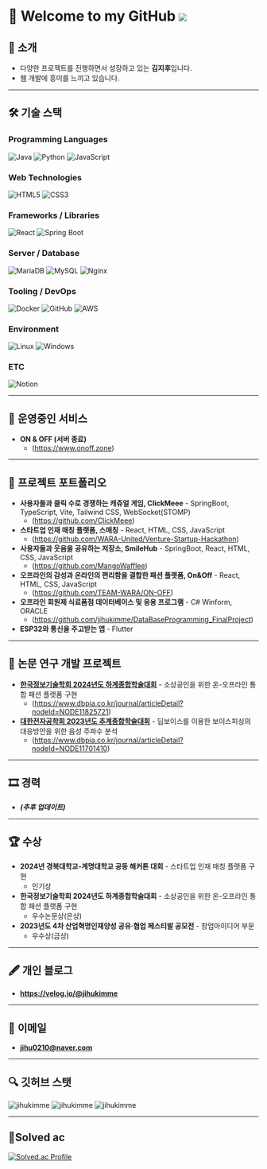 # 👋 Welcome to my GitHub ![](https://komarev.com/ghpvc/?username=jihukimme&label=Profile%20views&color=af4bf1&style=flat) 

## 📌 소개

- 다양한 프로젝트를 진행하면서 성장하고 있는 **김지후**입니다.
- 웹 개발에 흥미를 느끼고 있습니다.

---

## 🛠 기술 스택

### Programming Languages
![Java](https://img.shields.io/badge/java-007396?style=for-the-badge&logo=java&logoColor=white) 
![Python](https://img.shields.io/badge/python-3776AB?style=for-the-badge&logo=python&logoColor=white)
![JavaScript](https://img.shields.io/badge/javascript-F7DF1E?style=for-the-badge&logo=javascript&logoColor=black)

### Web Technologies
![HTML5](https://img.shields.io/badge/html5-E34F26?style=for-the-badge&logo=html5&logoColor=white)
![CSS3](https://img.shields.io/badge/css-1572B6?style=for-the-badge&logo=css3&logoColor=white)

### Frameworks / Libraries
![React](https://img.shields.io/badge/react-61DAFB?style=for-the-badge&logo=react&logoColor=black)
![Spring Boot](https://img.shields.io/badge/springboot-6DB33F?style=for-the-badge&logo=springboot&logoColor=white)

### Server / Database
![MariaDB](https://img.shields.io/badge/mariadb-47A248?style=for-the-badge&logo=mariadb&logoColor=white)
![MySQL](https://img.shields.io/badge/mysql-4479A1?style=for-the-badge&logo=mysql&logoColor=white)
![Nginx](https://img.shields.io/badge/nginx-009639?style=for-the-badge&logo=nginx&logoColor=white)

### Tooling / DevOps
![Docker](https://img.shields.io/badge/docker-2496ED?style=for-the-badge&logo=docker&logoColor=white)
![GitHub](https://img.shields.io/badge/github-181717?style=for-the-badge&logo=github&logoColor=white)
![AWS](https://img.shields.io/badge/aws-232F3E?style=for-the-badge&logo=amazonaws&logoColor=white)

### Environment
![Linux](https://img.shields.io/badge/linux-FCC624?style=for-the-badge&logo=linux&logoColor=black)
![Windows](https://img.shields.io/badge/windows-0078D6?style=for-the-badge&logo=windows&logoColor=white)

### ETC
![Notion](https://img.shields.io/badge/notion-000000?style=for-the-badge&logo=notion&logoColor=white)

---

## 🚀 운영중인 서비스

- **ON & OFF (서버 종료)**
  - (https://www.onoff.zone)

---

## 💼 프로젝트 포트폴리오

- **사용자들과 클릭 수로 경쟁하는 캐쥬얼 게임, ClickMeee** - SpringBoot, TypeScript, Vite, Tailwind CSS, WebSocket(STOMP)
  - (https://github.com/ClickMeee)
- **스타트업 인재 매칭 플랫폼, 스매칭** - React, HTML, CSS, JavaScript
  - (https://github.com/WARA-United/Venture-Startup-Hackathon)
- **사용자들과 웃음을 공유하는 저장소, SmileHub** - SpringBoot, React, HTML, CSS, JavaScript
  - (https://github.com/MangoWafflee)
- **오프라인의 감성과 온라인의 편리함을 결합한 패션 플랫폼, On&Off** - React, HTML, CSS, JavaScript
  - (https://github.com/TEAM-WARA/ON-OFF)
- **오프라인 회원제 식료품점 데이터베이스 및 응용 프로그램** - C# Winform, ORACLE
  - (https://github.com/jihukimme/DataBaseProgramming_FinalProject)
- **ESP32와 통신을 주고받는 앱** - Flutter

---

## 📜 논문 연구 개발 프로젝트

- **[한국정보기술학회 2024년도 하계종합학술대회](https://ki-it.or.kr/conference/2024)** - 소상공인을 위한 온-오프라인 통합 패션 플랫폼 구현  
  - (https://www.dbpia.co.kr/journal/articleDetail?nodeId=NODE11825721)
- **[대한전자공학회 2023년도 추계종합학술대회](https://conf.theieie.org/2023f/)** - 딥보이스를 이용한 보이스피싱의 대응방안을 위한 음성 주파수 분석  
  - (https://www.dbpia.co.kr/journal/articleDetail?nodeId=NODE11701410)
  
---

## 🎞 경력

- **_(추후 업데이트)_**

---

## 🏆 수상

- **2024년 경북대학교-계명대학교 공동 해커톤 대회** - 스타트업 인재 매칭 플랫폼 구현
  - 인기상
- **한국정보기술학회 2024년도 하계종합학술대회** - 소상공인을 위한 온-오프라인 통합 패션 플랫폼 구현
  - 우수논문상(은상)
- **2023년도 4차 산업혁명인재양성 공유·협업 페스티발 공모전** - 창업아이디어 부문
  - 우수상(금상)
 

---

## 🖋 개인 블로그

- **https://velog.io/@jihukimme**

---

## 📧 이메일

- **jihu0210@naver.com**

---

## 🔍 깃허브 스탯
<img src="https://github-readme-stats.vercel.app/api/top-langs?username=jihukimme&show_icons=true&theme=radical&locale=en&layout=compact" alt="jihukimme" />

<img src="https://github-readme-stats.vercel.app/api?username=jihukimme&show_icons=true&theme=radical&locale=en" alt="jihukimme" />

<img src="https://github-readme-streak-stats.herokuapp.com/?user=jihukimme&theme=dark" alt="jihukimme" />


---

## 🏅Solved ac
[![Solved.ac Profile](http://mazassumnida.wtf/api/generate_badge?boj=kjhoo)](https://solved.ac/kjhoo)

